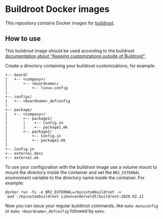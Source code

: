 # Buildroot Docker images
This repository contains Docker images for [buildroot](http://buildroot.org/).

## How to use
This buildroot image should be used according to the buildroot [documentation about "Keeping customizations outside of Buildroot"](http://buildroot.org/downloads/manual/manual.html#outside-br-custom).

Create a directory containing your buildroot customizations, for example:
```
+-- board/
|   +-- <company>/
|       +-- <boardname>/
|           +-- linux.config
|
+-- configs/
|   +-- <boardname>_defconfig
|
+-- package/
|   +-- <company>/
|       +-- package1/
|       |    +-- Config.in
|       |    +-- package1.mk
|       +-- package2/
|           +-- Config.in
|           +-- package2.mk
|
+-- Config.in
+-- external.desc
+-- external.mk
```

To use your configuration with the buildroot image use a volume mount to mount the directory inside the container and set the `BR2_EXTERNAL` environment variable to the directory name inside the container. For example:
```
docker run -ti -e BR2_EXTERNAL=/mycustombuildroot -v `pwd`:/mycustombuildroot simonvanderveldt/buildroot:2020.02.12
```

Now you can issue your regular buildroot commands, like `make menuconfig` or `make <boardname>_defconfig` followed by `make`.
